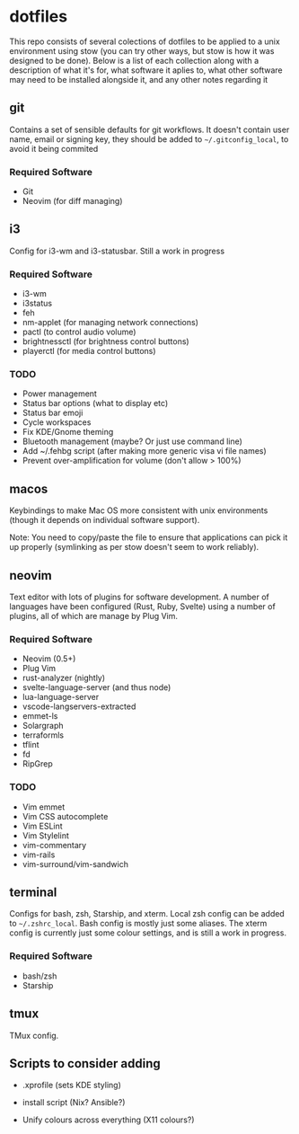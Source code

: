 # dotfiles

This repo consists of several colections of dotfiles to be applied to a unix
environment using stow (you can try other ways, but stow is how it was designed
to be done). Below is a list of each collection along with a description of what
it's for, what software it aplies to, what other software may need to be
installed alongside it, and any other notes regarding it

## git

Contains a set of sensible defaults for git workflows. It doesn't contain user
name, email or signing key, they should be added to `~/.gitconfig_local`, to
avoid it being commited

### Required Software

- Git
- Neovim (for diff managing)

## i3

Config for i3-wm and i3-statusbar. Still a work in progress

### Required Software

* i3-wm
* i3status
* feh
* nm-applet (for managing network connections)
* pactl (to control audio volume)
* brightnessctl (for brightness control buttons)
* playerctl (for media control buttons)

### TODO

* Power management
* Status bar options (what to display etc)
* Status bar emoji
* Cycle workspaces
* Fix KDE/Gnome theming
* Bluetooth management (maybe? Or just use command line)
* Add ~/.fehbg script (after making more generic visa vi file names)
* Prevent over-amplification for volume (don't allow > 100%)

## macos

Keybindings to make Mac OS more consistent with unix environments (though it
depends on individual software support).

Note: You need to copy/paste the file to ensure that applications can pick it up
properly (symlinking as per stow doesn't seem to work reliably).

## neovim

Text editor with lots of plugins for software development. A number of languages
have been configured (Rust, Ruby, Svelte) using a number of plugins, all of
which are manage by Plug Vim.

### Required Software

* Neovim (0.5+)
* Plug Vim
* rust-analyzer (nightly)
* svelte-language-server (and thus node)
* lua-language-server
* vscode-langservers-extracted
* emmet-ls
* Solargraph
* terraformls
* tflint
* fd
* RipGrep

### TODO
* Vim emmet
* Vim CSS autocomplete
* Vim ESLint
* Vim Stylelint
* vim-commentary
* vim-rails
* vim-surround/vim-sandwich

## terminal

Configs for bash, zsh, Starship, and xterm. Local zsh config can be added to
`~/.zshrc_local`. Bash config is mostly just some aliases. The xterm config is
currently just some colour settings, and is still a work in progress.

### Required Software

* bash/zsh
* Starship

## tmux

TMux config.

## Scripts to consider adding
* .xprofile (sets KDE styling)

* install script (Nix? Ansible?)
* Unify colours across everything (X11 colours?)
